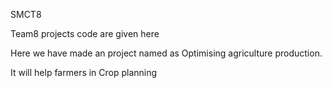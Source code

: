 SMCT8

Team8 projects code are given here

Here we have made an project named as Optimising agriculture production.

It will help farmers in Crop planning
